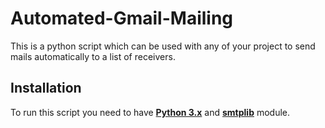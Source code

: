 # Automated-Gmail-Mailing

This is a python script which can be used with any of your project to send mails automatically to a list of receivers.

<h2> Installation </h2>

To run this script you need to have <a href="https://www.python.org/"><b>Python 3.x</b></a> and <a href="https://pypi.python.org/pypi/secure-smtplib/0.1.1"><b>smtplib</b></a> module.
